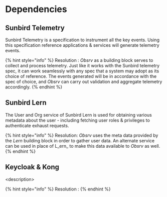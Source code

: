 # Dependencies

## Sunbird Telemetry   <a href="#sunbird-telemetry" id="sunbird-telemetry"></a>

Sunbird Telemetry is a specification to instrument all the key events. Using this specification reference applications & services will generate telemetry events.

{% hint style="info" %}
Resolution : _Obsrv_ as a building block serves to collect and process telemetry. Just like it works with the Sunbird telemetry spec, it can work seamlessly with any spec that a system may adopt as its choice of reference. The events generated will be in accordance with the spec of choice, and _Obsrv_ can carry out validation and aggregate telemetry accordingly.
{% endhint %}

## Sunbird Lern

The User and Org service of Sunbird Lern is used for obtaining various metadata about the user - including fetching user roles & privileges to authenticate exhaust requests.

{% hint style="info" %}
Resolution: _Obsrv_ uses the meta data provided by the _Lern_ building block in order to gather user data. An alternate service can be used in place of L_ern_ to make this data available to _Obsrv_ as well.&#x20;
{% endhint %}





## Keycloak & Kong   <a href="#sunbird-telemetry" id="sunbird-telemetry"></a>

\<description>

{% hint style="info" %}
Resolution :&#x20;
{% endhint %}

